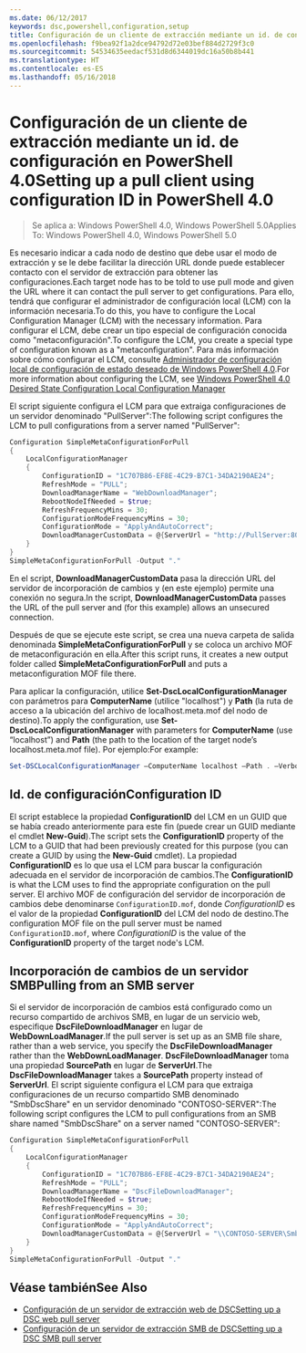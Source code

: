 ```yaml
---
ms.date: 06/12/2017
keywords: dsc,powershell,configuration,setup
title: Configuración de un cliente de extracción mediante un id. de configuración en PowerShell 4.0
ms.openlocfilehash: f9bea92f1a2dce94792d72e03bef884d2729f3c0
ms.sourcegitcommit: 54534635eedacf531d8d6344019dc16a50b8b441
ms.translationtype: HT
ms.contentlocale: es-ES
ms.lasthandoff: 05/16/2018
---
```

# <a name="setting-up-a-pull-client-using-configuration-id-in-powershell-40"></a><span data-ttu-id="84135-103">Configuración de un cliente de extracción mediante un id. de configuración en PowerShell 4.0</span><span class="sxs-lookup"><span data-stu-id="84135-103">Setting up a pull client using configuration ID in PowerShell 4.0</span></span>

><span data-ttu-id="84135-104">Se aplica a: Windows PowerShell 4.0, Windows PowerShell 5.0</span><span class="sxs-lookup"><span data-stu-id="84135-104">Applies To: Windows PowerShell 4.0, Windows PowerShell 5.0</span></span>

<span data-ttu-id="84135-105">Es necesario indicar a cada nodo de destino que debe usar el modo de extracción y se le debe facilitar la dirección URL donde puede establecer contacto con el servidor de extracción para obtener las configuraciones.</span><span class="sxs-lookup"><span data-stu-id="84135-105">Each target node has to be told to use pull mode and given the URL where it can contact the pull server to get configurations.</span></span> <span data-ttu-id="84135-106">Para ello, tendrá que configurar el administrador de configuración local (LCM) con la información necesaria.</span><span class="sxs-lookup"><span data-stu-id="84135-106">To do this, you have to configure the Local Configuration Manager (LCM) with the necessary information.</span></span> <span data-ttu-id="84135-107">Para configurar el LCM, debe crear un tipo especial de configuración conocida como "metaconfiguración".</span><span class="sxs-lookup"><span data-stu-id="84135-107">To configure the LCM, you create a special type of configuration known as a "metaconfiguration".</span></span> <span data-ttu-id="84135-108">Para más información sobre cómo configurar el LCM, consulte [Administrador de configuración local de configuración de estado deseado de Windows PowerShell 4.0](metaConfig4.md).</span><span class="sxs-lookup"><span data-stu-id="84135-108">For more information about configuring the LCM, see [Windows PowerShell 4.0 Desired State Configuration Local Configuration Manager](metaConfig4.md)</span></span>

<span data-ttu-id="84135-109">El script siguiente configura el LCM para que extraiga configuraciones de un servidor denominado "PullServer":</span><span class="sxs-lookup"><span data-stu-id="84135-109">The following script configures the LCM to pull configurations from a server named "PullServer":</span></span>

```powershell
Configuration SimpleMetaConfigurationForPull
{
    LocalConfigurationManager
    {
        ConfigurationID = "1C707B86-EF8E-4C29-B7C1-34DA2190AE24";
        RefreshMode = "PULL";
        DownloadManagerName = "WebDownloadManager";
        RebootNodeIfNeeded = $true;
        RefreshFrequencyMins = 30;
        ConfigurationModeFrequencyMins = 30;
        ConfigurationMode = "ApplyAndAutoCorrect";
        DownloadManagerCustomData = @{ServerUrl = "http://PullServer:8080/PSDSCPullServer/PSDSCPullServer.svc"; AllowUnsecureConnection = “TRUE”}
    }
}
SimpleMetaConfigurationForPull -Output "."
```

<span data-ttu-id="84135-110">En el script, **DownloadManagerCustomData** pasa la dirección URL del servidor de incorporación de cambios y (en este ejemplo) permite una conexión no segura.</span><span class="sxs-lookup"><span data-stu-id="84135-110">In the script, **DownloadManagerCustomData** passes the URL of the pull server and (for this example) allows an unsecured connection.</span></span>

<span data-ttu-id="84135-111">Después de que se ejecute este script, se crea una nueva carpeta de salida denominada **SimpleMetaConfigurationForPull** y se coloca un archivo MOF de metaconfiguración en ella.</span><span class="sxs-lookup"><span data-stu-id="84135-111">After this script runs, it creates a new output folder called **SimpleMetaConfigurationForPull** and puts a metaconfiguration MOF file there.</span></span>

<span data-ttu-id="84135-112">Para aplicar la configuración, utilice **Set-DscLocalConfigurationManager** con parámetros para **ComputerName** (utilice "localhost") y **Path** (la ruta de acceso a la ubicación del archivo de localhost.meta.mof del nodo de destino).</span><span class="sxs-lookup"><span data-stu-id="84135-112">To apply the configuration, use **Set-DscLocalConfigurationManager** with parameters for **ComputerName** (use “localhost”) and **Path** (the path to the location of the target node’s localhost.meta.mof file).</span></span> <span data-ttu-id="84135-113">Por ejemplo:</span><span class="sxs-lookup"><span data-stu-id="84135-113">For example:</span></span>
```powershell
Set-DSCLocalConfigurationManager –ComputerName localhost –Path . –Verbose.
```

## <a name="configuration-id"></a><span data-ttu-id="84135-114">Id. de configuración</span><span class="sxs-lookup"><span data-stu-id="84135-114">Configuration ID</span></span>
<span data-ttu-id="84135-115">El script establece la propiedad **ConfigurationID** del LCM en un GUID que se había creado anteriormente para este fin (puede crear un GUID mediante el cmdlet **New-Guid**).</span><span class="sxs-lookup"><span data-stu-id="84135-115">The script sets the **ConfigurationID** property of the LCM to a GUID that had been previously created for this purpose (you can create a GUID by using the **New-Guid** cmdlet).</span></span> <span data-ttu-id="84135-116">La propiedad **ConfigurationID** es lo que usa el LCM para buscar la configuración adecuada en el servidor de incorporación de cambios.</span><span class="sxs-lookup"><span data-stu-id="84135-116">The **ConfigurationID** is what the LCM uses to find the appropriate configuration on the pull server.</span></span> <span data-ttu-id="84135-117">El archivo MOF de configuración del servidor de incorporación de cambios debe denominarse `ConfigurationID.mof`, donde *ConfigurationID* es el valor de la propiedad **ConfigurationID** del LCM del nodo de destino.</span><span class="sxs-lookup"><span data-stu-id="84135-117">The configuration MOF file on the pull server must be named `ConfigurationID.mof`, where *ConfigurationID* is the value of the **ConfigurationID** property of the target node's LCM.</span></span>

## <a name="pulling-from-an-smb-server"></a><span data-ttu-id="84135-118">Incorporación de cambios de un servidor SMB</span><span class="sxs-lookup"><span data-stu-id="84135-118">Pulling from an SMB server</span></span>

<span data-ttu-id="84135-119">Si el servidor de incorporación de cambios está configurado como un recurso compartido de archivos SMB, en lugar de un servicio web, especifique **DscFileDownloadManager** en lugar de **WebDownLoadManager**.</span><span class="sxs-lookup"><span data-stu-id="84135-119">If the pull server is set up as an SMB file share, rather than a web service, you specify the **DscFileDownloadManager** rather than the **WebDownLoadManager**.</span></span>
<span data-ttu-id="84135-120">**DscFileDownloadManager** toma una propiedad **SourcePath** en lugar de **ServerUrl**.</span><span class="sxs-lookup"><span data-stu-id="84135-120">The **DscFileDownloadManager** takes a **SourcePath** property instead of **ServerUrl**.</span></span> <span data-ttu-id="84135-121">El script siguiente configura el LCM para que extraiga configuraciones de un recurso compartido SMB denominado "SmbDscShare" en un servidor denominado "CONTOSO-SERVER":</span><span class="sxs-lookup"><span data-stu-id="84135-121">The following script configures the LCM to pull configurations from an SMB share named "SmbDscShare" on a server named "CONTOSO-SERVER":</span></span>

```powershell
Configuration SimpleMetaConfigurationForPull
{
    LocalConfigurationManager
    {
        ConfigurationID = "1C707B86-EF8E-4C29-B7C1-34DA2190AE24";
        RefreshMode = "PULL";
        DownloadManagerName = "DscFileDownloadManager";
        RebootNodeIfNeeded = $true;
        RefreshFrequencyMins = 30;
        ConfigurationModeFrequencyMins = 30;
        ConfigurationMode = "ApplyAndAutoCorrect";
        DownloadManagerCustomData = @{ServerUrl = "\\CONTOSO-SERVER\SmbDscShare"}
    }
}
SimpleMetaConfigurationForPull -Output "."
```

## <a name="see-also"></a><span data-ttu-id="84135-122">Véase también</span><span class="sxs-lookup"><span data-stu-id="84135-122">See Also</span></span>

- [<span data-ttu-id="84135-123">Configuración de un servidor de extracción web de DSC</span><span class="sxs-lookup"><span data-stu-id="84135-123">Setting up a DSC web pull server</span></span>](pullServer.md)
- [<span data-ttu-id="84135-124">Configuración de un servidor de extracción SMB de DSC</span><span class="sxs-lookup"><span data-stu-id="84135-124">Setting up a DSC SMB pull server</span></span>](pullServerSMB.md)